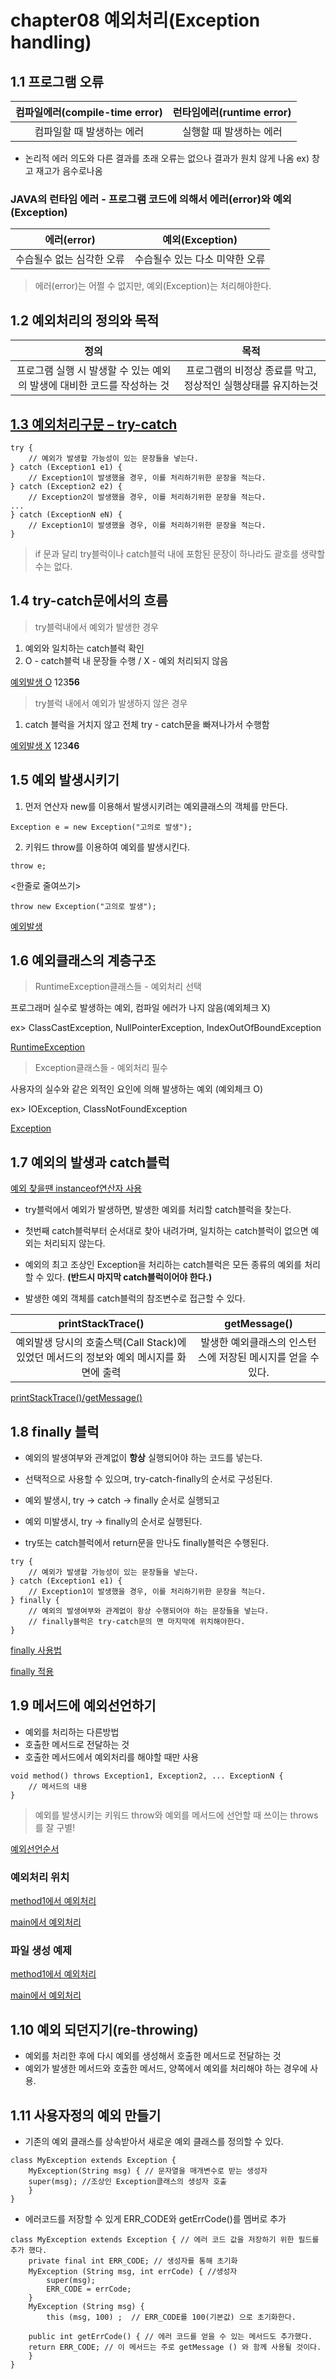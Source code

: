 # chapter08 예외처리(Exception handling)


## 1.1 프로그램 오류

| 컴파일에러(compile-time error) | 런타임에러(runtime error) |
| :--------: | :--------: |
| 컴파일할 때 발생하는 에러 | 실행할 때 발생하는 에러 |

- 논리적 에러
의도와 다른 결과를 초래
오류는 없으나 결과가 원치 않게 나옴
ex) 창고 재고가 음수로나옴

### JAVA의 런타임 에러 - 프로그램 코드에 의해서 에러(error)와 예외(Exception)

| 에러(error) | 예외(Exception) |
| :--------: | :--------: |
|  수습될수 없는 심각한 오류 | 수습될수 있는 다소 미약한 오류 |

>에러(error)는 어쩔 수 없지만, 예외(Exception)는 처리해야한다.


## 1.2 예외처리의 정의와 목적

| 정의 | 목적 |
| :--------: | :--------: |
|  프로그램 실행 시 발생할 수 있는 예외의 발생에 대비한 코드를 작성하는 것 | 프로그램의 비정상 종료를 막고, 정상적인 실행상태를 유지하는것 |


## [1.3 예외처리구문 – try-catch](https://github.com/bpjava/hyumin/blob/master/ch8/src/ch8/ExceptionEx1.java)

```
try {
    // 예외가 발생할 가능성이 있는 문장들을 넣는다.
} catch (Exception1 e1) {
    // Exception1이 발생했을 경우, 이를 처리하기위한 문장을 적는다.
} catch (Exception2 e2) {
    // Exception2이 발생했을 경우, 이를 처리하기위한 문장을 적는다.
...
} catch (ExceptionN eN) {
    // Exception1이 발생했을 경우, 이를 처리하기위한 문장을 적는다.
}
```

> if 문과 달리 try블럭이나 catch블럭 내에 포함된 문장이 하나라도 괄호를 생략할 수는 없다.


## 1.4 try-catch문에서의 흐름

> try블럭내에서 예외가 발생한 경우
1. 예외와 일치하는 catch블럭 확인
2. O - catch블럭 내 문장들 수행 /
	  X - 예외 처리되지 않음

[예외발생 O](https://github.com/bpjava/hyumin/blob/master/ch8/src/ch8/ExceptionEx5.java)
123**56**

> try블럭 내에서 예외가 발생하지 않은 경우
1. catch 블럭을 거치지 않고 전체 try - catch문을 빠져나가서 수행함

[예외발생 X](https://github.com/bpjava/hyumin/blob/master/ch8/src/ch8/ExceptionEx4.java)
123**46**

## 1.5 예외 발생시키기

1. 먼저 연산자 new를 이용해서 발생시키려는 예외클래스의 객체를 만든다.
```
Exception e = new Exception("고의로 발생");
```
2. 키워드 throw를 이용하여 예외를 발생시킨다.
```
throw e;
```
<한줄로 줄여쓰기>
```
throw new Exception("고의로 발생");
```
[예외발생](https://github.com/bpjava/hyumin/blob/master/ch8/src/ch8/ExceptionEx9.java)

## 1.6 예외클래스의 계층구조

> RuntimeException클래스들 - 예외처리 선택

프로그래머 실수로 발생하는 예외, 컴파일 에러가 나지 않음(예외체크 X)

ex> ClassCastException, NullPointerException, IndexOutOfBoundException

[RuntimeException](https://github.com/bpjava/hyumin/blob/master/ch8/src/ch8/ExceptionEx11.java)

> Exception클래스들 - 예외처리 필수

사용자의 실수와 같은 외적인 요인에 의해 발생하는 예외 (예외체크 O)

ex> IOException, ClassNotFoundException

[Exception](https://github.com/bpjava/hyumin/blob/master/ch8/src/ch8/ExceptionEx10.java)


## 1.7 예외의 발생과 catch블럭
[예외 찾을땐 instanceof연산자 사용](https://github.com/bpjava/hyumin/blob/master/ch8/src/ch8/ExceptionEx7.java)

  - try블럭에서 예외가 발생하면, 발생한 예외를 처리할 catch블럭을 찾는다.
  - 첫번째 catch블럭부터 순서대로 찾아 내려가며, 일치하는 catch블럭이 없으면 예외는 처리되지 않는다.
  - 예외의 최고 조상인 Exception을 처리하는 catch블럭은 모든 종류의 예외를 처리할 수 있다.  **(반드시 마지막 catch블럭이어야 한다.)**
  
  - 발생한 예외 객체를 catch블럭의 참조변수로 접근할 수 있다.

| printStackTrace() | getMessage() |
| :--------: | :--------: |
| 예외발생 당시의 호출스택(Call Stack)에 있었던 메서드의 정보와 예외 메시지를 화면에 출력 | 발생한 예외클래스의 인스턴스에 저장된 메시지를 얻을 수 있다. |

[printStackTrace()/getMessage()](https://github.com/bpjava/hyumin/blob/master/ch8/src/ch8/Exception8.java)


## 1.8 finally 블럭

- 예외의 발생여부와 관계없이 **항상** 실행되어야 하는 코드를 넣는다.
- 선택적으로 사용할 수 있으며, try-catch-finally의 순서로 구성된다.
- 예외 발생시, try -> catch -> finally 순서로 실행되고
- 예외 미발생시, try -> finally의 순서로 실행된다.

- try또는 catch블럭에서 return문을 만나도 finally블럭은 수행된다.

```
try {
    // 예외가 발생할 가능성이 있는 문장들을 넣는다.
} catch (Exception1 e1) {
    // Exception1이 발생했을 경우, 이를 처리하기위한 문장을 적는다.
} finally {
    // 예외의 발생여부와 관계없이 항상 수행되어야 하는 문장들을 넣는다.
    // finally블럭은 try-catch문의 맨 마지막에 위치해야한다.
}
```


[finally 사용법](https://github.com/bpjava/hyumin/blob/master/ch8/src/ch8/FinallyTest.java)

[finally 적용](https://github.com/bpjava/hyumin/blob/master/ch8/src/ch8/FinallyTest3.java)


## 1.9 메서드에 예외선언하기

- 예외를 처리하는 다른방법
- 호출한 메서드로 전달하는 것
- 호출한 메서드에서 예외처리를 해야할 때만 사용
```
void method() throws Exception1, Exception2, ... ExceptionN {
    // 메서드의 내용
}
```

> 예외를 발생시키는 키워드 throw와 예외를 메서드에 선언할 때 쓰이는 throws를 잘 구별!

[예외선언순서](https://github.com/bpjava/hyumin/blob/master/ch8/src/ch8/Exception12.java)

### 예외처리 위치
[method1에서 예외처리](https://github.com/bpjava/hyumin/blob/master/ch8/src/ch8/ExceptionEx13.java)


[main에서 예외처리](https://github.com/bpjava/hyumin/blob/master/ch8/src/ch8/ExceptionEx14.java)

### 파일 생성 예제
[method1에서 예외처리](https://github.com/bpjava/hyumin/blob/master/ch8/src/ch8/ExceptionEx15.java)

[main에서 예외처리](https://github.com/bpjava/hyumin/blob/master/ch8/src/ch8/ExceptionEx16.java)

## 1.10 예외 되던지기(re-throwing)

  - 예외를 처리한 후에 다시 예외를 생성해서 호출한 메서드로 전달하는 것
  - 예외가 발생한 메서드와 호출한 메서드, 양쪽에서 예외를 처리해야 하는 경우에 사용.


## 1.11 사용자정의 예외 만들기

  - 기존의 예외 클래스를 상속받아서 새로운 예외 클래스를 정의할 수 있다.
```
class MyException extends Exception {
	MyException(String msg) { // 문자열을 매개변수로 받는 생성자
    super(msg); //조상인 Exception클래스의 생성자 호출
    }
}
```

  - 에러코드를 저장할 수 있게 ERR_CODE와 getErrCode()를 멤버로 추가 
```
class MyException extends Exception { // 에러 코드 값을 저장하기 위한 필드를 추가 했다. 
    private final int ERR_CODE; // 생성자를 통해 초기화
    MyException (String msg, int errCode) { //생성자
        super(msg); 
        ERR_CODE = errCode;
    } 
    MyException (String msg) {  
        this (msg, 100) ;  // ERR_CODE를 100(기본값) 으로 초기화한다.

    public int getErrCode() { // 에러 코드를 얻을 수 있는 메서드도 추가했다. 
    return ERR_CODE; // 이 메서드는 주로 getMessage () 와 함께 사용될 것이다.
    }
}
```





